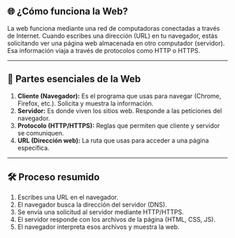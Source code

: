 ## 🌐 ¿Cómo funciona la Web?

La web funciona mediante una red de computadoras conectadas a través de Internet. Cuando escribes una dirección (URL) en tu navegador, estás solicitando ver una página web almacenada en otro computador (servidor). Esa información viaja a través de protocolos como HTTP o HTTPS.

---

## 🧩 Partes esenciales de la Web

1. **Cliente (Navegador):** Es el programa que usas para navegar (Chrome, Firefox, etc.). Solicita y muestra la información.
2. **Servidor:** Es donde viven los sitios web. Responde a las peticiones del navegador.
3. **Protocolo (HTTP/HTTPS):** Reglas que permiten que cliente y servidor se comuniquen.
4. **URL (Dirección web):** La ruta que usas para acceder a una página específica.

---

## 🛠️ Proceso resumido

1. Escribes una URL en el navegador.
2. El navegador busca la dirección del servidor (DNS).
3. Se envía una solicitud al servidor mediante HTTP/HTTPS.
4. El servidor responde con los archivos de la página (HTML, CSS, JS).
5. El navegador interpreta esos archivos y muestra la web.


